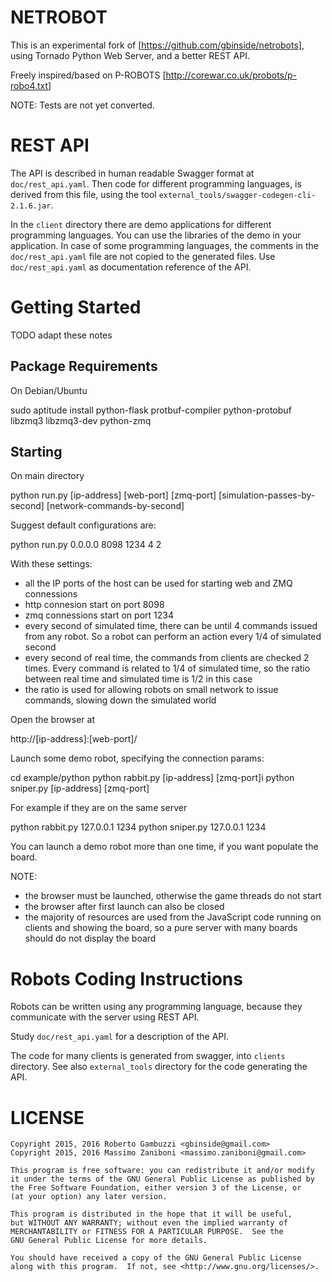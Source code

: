NETROBOT
========

This is an experimental fork of [https://github.com/gbinside/netrobots], using Tornado Python Web Server, and a better REST API.

Freely inspired/based on P-ROBOTS [http://corewar.co.uk/probots/p-robo4.txt]

NOTE: Tests are not yet converted.

REST API
========

The API is described in human readable Swagger format at `doc/rest_api.yaml`. Then code for different programming languages, is derived from this file, using the tool `external_tools/swagger-codegen-cli-2.1.6.jar`. 

In the `client` directory there are demo applications for different programming languages. You can use the libraries of the demo in your application. In case of some programming languages, the comments in the `doc/rest_api.yaml` file are not copied to the generated files. Use `doc/rest_api.yaml` as documentation reference of the API.

Getting Started
===============

TODO adapt these notes

Package Requirements
--------------------

On Debian/Ubuntu

  sudo aptitude install python-flask protbuf-compiler python-protobuf libzmq3 libzmq3-dev python-zmq

Starting
--------

On main directory

  python run.py [ip-address] [web-port] [zmq-port] [simulation-passes-by-second] [network-commands-by-second]

Suggest default configurations are:

  python run.py 0.0.0.0 8098 1234 4 2

With these settings:
* all the IP ports of the host can be used for starting web and ZMQ connessions
* http connesion start on port 8098
* zmq connessions start on port 1234
* every second of simulated time, there can be until 4 commands issued from any robot. So a robot can perform an action every 1/4 of simulated second
* every second of real time, the commands from clients are checked 2 times. Every command is related to 1/4 of simulated time, so the ratio between real time and simulated time is 1/2 in this case
* the ratio is used for allowing robots on small network to issue commands, slowing down the simulated world

Open the browser at

  http://[ip-address]:[web-port]/

Launch some demo robot, specifying the connection params:

  cd example/python
  python rabbit.py [ip-address] [zmq-port]i
  python sniper.py [ip-address] [zmq-port]

For example if they are on the same server

  python rabbit.py 127.0.0.1 1234
  python sniper.py 127.0.0.1 1234

You can launch a demo robot more than one time, if you want populate the board.

NOTE:
* the browser must be launched, otherwise the game threads do not start
* the browser after first launch can also be closed
* the majority of resources are used from the JavaScript code running on clients and showing the board, so a pure server with many boards should do not display the board

Robots Coding Instructions
==========================

Robots can be written using any programming language, because they communicate with the server using REST API.

Study `doc/rest_api.yaml` for a description of the API.

The code for many clients is generated from swagger, into `clients` directory. See also `external_tools` directory for the code generating the API.

LICENSE
=======

    Copyright 2015, 2016 Roberto Gambuzzi <gbinside@gmail.com>
    Copyright 2015, 2016 Massimo Zaniboni <massimo.zaniboni@gmail.com>

    This program is free software: you can redistribute it and/or modify
    it under the terms of the GNU General Public License as published by
    the Free Software Foundation, either version 3 of the License, or
    (at your option) any later version.

    This program is distributed in the hope that it will be useful,
    but WITHOUT ANY WARRANTY; without even the implied warranty of
    MERCHANTABILITY or FITNESS FOR A PARTICULAR PURPOSE.  See the
    GNU General Public License for more details.

    You should have received a copy of the GNU General Public License
    along with this program.  If not, see <http://www.gnu.org/licenses/>.
